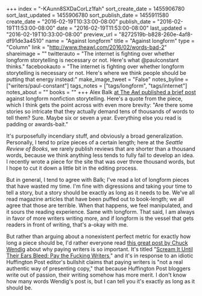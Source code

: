 +++
index = "-KAunn8SXDaCorLz1fah"
sort_create_date = 1455906780
sort_last_updated = 1455906780
sort_publish_date = 1455911580
create_date = "2016-02-19T10:33:00-08:00"
publish_date = "2016-02-19T11:53:00-08:00"
date = "2016-02-19T11:53:00-08:00"
last_updated = "2016-02-19T10:33:00-08:00"
preview_url = "8272519b-b828-260e-4af8-df91de3a4510"
name = "Against longform"
title = "Against longform"
type = "Column"
link = "http://www.theawl.com/2016/02/words-bad-2"
shareimage = ""
twitterauto = "The internet is fighting over whether longform storytelling is necessary or not. Here's what @paulconstant thinks."
facebookauto = "The internet is fighting over whether longform storytelling is necessary or not. Here's where we think people should be putting that energy instead:"
make_image_tweet = "False"
notes_byline = ["writers/paul-constant"]
tags_notes = ["tags/longform", "tags/internet"]
notes_about = ""
books = ""
+++
Alex Balk [at The Awl published a brief post](http://www.theawl.com/2016/02/words-bad-2) against longform nonfiction storytelling. Here's a quote from the piece, which I think gets the point across with even more brevity: "Are there some stories so intricate that they actually demand tens of thousands of words to tell them? Sure. Maybe six or seven a year. Everything else you read is padding or awards-bait."

It's purposefully incendiary stuff, and obviously a broad generalization. Personally, I tend to prize pieces of a certain length; here at the *Seattle Review of Books*, we rarely publish reviews that are shorter than a thousand words, because we think anything less tends to fully fail to develop an idea. I recently wrote a piece for the site that was over three thousand words, but I hope to cut it down a little bit in the editing process.

But in general, I tend to agree with Balk; I've read a lot of longform pieces that have wasted my time. I'm fine with digressions and taking your time to tell a story, but a story should be exactly as long as it needs to be. We've all read magazine articles that have been puffed out to book-length; we all agree that those are terrible. When that happens, we feel manipulated, and it sours the reading experience. Same with longform. That said, I am always in favor of more writers writing more, and if longform is the vessel that gets readers in front of writing, that's a-okay with me. 

But rather than arguing about a nonexistent perfect metric for exactly how long a piece should be, I'd rather everyone read [this great post by Chuck Wendig](http://terribleminds.com/ramble/2016/02/18/scream-it-until-their-ears-bleed-pay-the-fucking-writers/) about why paying writers is so important. It's titled "[Scream It Until Their Ears Bleed: Pay the Fucking Writers](http://terribleminds.com/ramble/2016/02/18/scream-it-until-their-ears-bleed-pay-the-fucking-writers/)," and it's in response to an idiotic Huffington Post editor's bullshit claims that paying writers is "not a real authentic way of presenting copy," that because Huffington Post bloggers write out of passion, their writing somehow has more merit. I don't know how many words Wendig's post is, but I can tell you it's exactly as long as it should be.